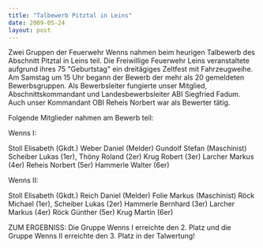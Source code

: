 ```yaml
---
title: "Talbewerb Pitztal in Leins"
date: 2009-05-24
layout: post
---
```


Zwei Gruppen der Feuerwehr Wenns nahmen beim heurigen Talbewerb des Abschnitt Pitztal in Leins teil. Die Freiwillige Feuerwehr Leins veranstaltete aufgrund ihres 75 "Geburtstag" ein dreitägiges Zeltfest mit Fahrzeugweihe. Am Samstag um 15 Uhr begann der Bewerb der mehr als 20 gemeldeten Bewerbsgruppen. Als Bewerbsleiter fungierte unser Mitglied, Abschnittskommandant und Landesbewerbsleiter ABI Siegfried Fadum. Auch unser Kommandant OBI Reheis Norbert war als Bewerter tätig.

Folgende Mitglieder nahmen am Bewerb teil:

Wenns I:

Stoll Elisabeth (Gkdt.)
Weber Daniel (Melder)
Gundolf Stefan (Maschinist)
Scheiber Lukas (1er),
Thöny Roland (2er)
Krug Robert (3er)
Larcher Markus (4er)
Reheis Norbert (5er)
Hammerle Walter (6er)

Wenns II:

Stoll Elisabeth (Gkdt.)
Reich Daniel (Melder)
Folie Markus (Maschinist)
Röck Michael (1er),
Scheiber Lukas (2er)
Hammerle Bernhard (3er)
Larcher Markus (4er)
Röck Günther (5er)
Krug Martin (6er)

ZUM ERGEBNISS:
Die Gruppe Wenns I erreichte den 2. Platz und die Gruppe Wenns II erreichte den 3. Platz in der Talwertung!
